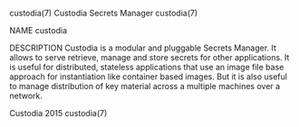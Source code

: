 custodia(7)                                                                                Custodia Secrets Manager                                                                               custodia(7)



NAME
       custodia

DESCRIPTION
       Custodia  is a modular and pluggable Secrets Manager.  It allows to serve retrieve, manage and store secrets for other applications.  It is useful for distributed, stateless applications that use an
       image file base approach for instantiation like container based images.  But it is also useful to manage distribution of key material across a multiple machines over a network.



Custodia                                                                                             2015                                                                                         custodia(7)

